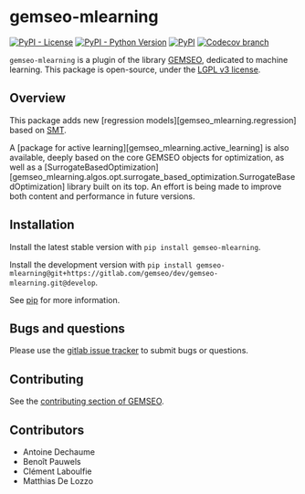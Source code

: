 <!--
Copyright 2021 IRT Saint Exupéry, https://www.irt-saintexupery.com

This work is licensed under the Creative Commons Attribution-ShareAlike 4.0
International License. To view a copy of this license, visit
http://creativecommons.org/licenses/by-sa/4.0/ or send a letter to Creative
Commons, PO Box 1866, Mountain View, CA 94042, USA.
-->
# gemseo-mlearning

[![PyPI - License](https://img.shields.io/pypi/l/gemseo)](https://www.gnu.org/licenses/lgpl-3.0.en.html)
[![PyPI - Python Version](https://img.shields.io/pypi/pyversions/gemseo-mlearning)](https://pypi.org/project/gemseo-mlearning/)
[![PyPI](https://img.shields.io/pypi/v/gemseo-mlearning)](https://pypi.org/project/gemseo-mlearning/)
[![Codecov branch](https://img.shields.io/codecov/c/gitlab/gemseo:dev/gemseo-mlearning/develop
)](https://app.codecov.io/gl/gemseo:dev/gemseo-mlearning)

`gemseo-mlearning` is a plugin of the library [GEMSEO](https://www.gemseo.org), dedicated to machine learning.
This package is open-source,
under the [LGPL v3 license](https://www.gnu.org/licenses/lgpl-3.0.en.html).

## Overview

This package adds new [regression models][gemseo_mlearning.regression]
based on [SMT](https://smt.readthedocs.io/).

A [package for active learning][gemseo_mlearning.active_learning] is also available,
deeply based on the core GEMSEO objects for optimization,
as well as a
[SurrogateBasedOptimization][gemseo_mlearning.algos.opt.surrogate_based_optimization.SurrogateBasedOptimization]
library built on its top.
An effort is being made to improve both content and performance in future versions.

## Installation

Install the latest stable version with `pip install gemseo-mlearning`.

Install the development version with
`pip install gemseo-mlearning@git+https://gitlab.com/gemseo/dev/gemseo-mlearning.git@develop`.

See [pip](https://pip.pypa.io/en/stable/getting-started/) for more information.

## Bugs and questions

Please use the [gitlab issue tracker](https://gitlab.com/gemseo/dev/gemseo-mlearning/-/issues)
to submit bugs or questions.

## Contributing

See the [contributing section of GEMSEO](https://gemseo.readthedocs.io/en/stable/software/developing.html#dev).

## Contributors

- Antoine Dechaume
- Benoît Pauwels
- Clément Laboulfie
- Matthias De Lozzo
